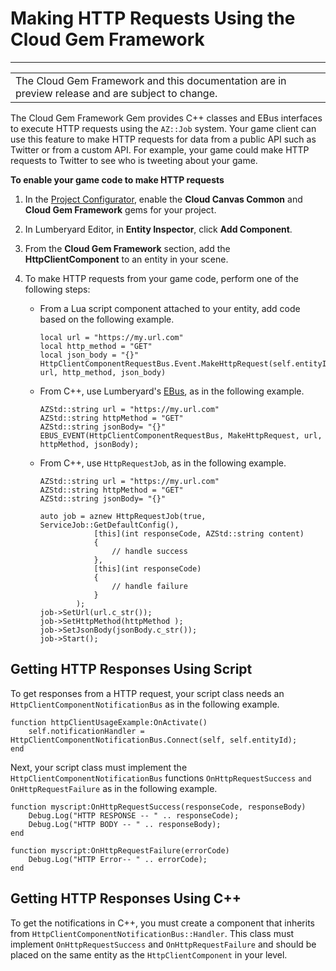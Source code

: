 # Making HTTP Requests Using the Cloud Gem Framework<a name="cloud-canvas-cgf-http-requests"></a>


****  

|  | 
| --- |
| The Cloud Gem Framework and this documentation are in preview release and are subject to change\. | 

The Cloud Gem Framework Gem provides C\+\+ classes and EBus interfaces to execute HTTP requests using the `AZ::Job` system\. Your game client can use this feature to make HTTP requests for data from a public API such as Twitter or from a custom API\. For example, your game could make HTTP requests to Twitter to see who is tweeting about your game\.

**To enable your game code to make HTTP requests**

1. In the [Project Configurator](configurator-intro.md), enable the **Cloud Canvas Common** and **Cloud Gem Framework** gems for your project\.

1. In Lumberyard Editor, in **Entity Inspector**, click **Add Component**\.

1. From the **Cloud Gem Framework** section, add the **HttpClientComponent** to an entity in your scene\.

1. To make HTTP requests from your game code, perform one of the following steps:
   + From a Lua script component attached to your entity, add code based on the following example\.

     ```
     local url = "https://my.url.com"
     local http_method = "GET"
     local json_body = "{}"
     HttpClientComponentRequestBus.Event.MakeHttpRequest(self.entityId, url, http_method, json_body)
     ```
   + From C\+\+, use Lumberyard's [EBus](ebus-intro.md), as in the following example\.

     ```
     AZStd::string url = "https://my.url.com"
     AZStd::string httpMethod = "GET"
     AZStd::string jsonBody= "{}"
     EBUS_EVENT(HttpClientComponentRequestBus, MakeHttpRequest, url, httpMethod, jsonBody);
     ```
   + From C\+\+, use `HttpRequestJob`, as in the following example\.

     ```
     AZStd::string url = "https://my.url.com"
     AZStd::string httpMethod = "GET"
     AZStd::string jsonBody= "{}"
      
     auto job = aznew HttpRequestJob(true, ServiceJob::GetDefaultConfig(),
                 [this](int responseCode, AZStd::string content)
                 {
                     // handle success
                 },
                 [this](int responseCode)
                 {
                     // handle failure
                 }
             );
     job->SetUrl(url.c_str());
     job->SetHttpMethod(httpMethod );
     job->SetJsonBody(jsonBody.c_str());
     job->Start();
     ```

## Getting HTTP Responses Using Script<a name="cloud-canvas-cgf-http-responses-script"></a>

To get responses from a HTTP request, your script class needs an `HttpClientComponentNotificationBus` as in the following example\.

```
function httpClientUsageExample:OnActivate()
    self.notificationHandler = HttpClientComponentNotificationBus.Connect(self, self.entityId);
end
```

Next, your script class must implement the `HttpClientComponentNotificationBus` functions `OnHttpRequestSuccess` `and OnHttpRequestFailure` as in the following example\.

```
function myscript:OnHttpRequestSuccess(responseCode, responseBody)
    Debug.Log("HTTP RESPONSE -- " .. responseCode);
    Debug.Log("HTTP BODY -- " .. responseBody);
end

function myscript:OnHttpRequestFailure(errorCode)
    Debug.Log("HTTP Error-- " .. errorCode);
end
```

## Getting HTTP Responses Using C\+\+<a name="cloud-canvas-cgf-http-responses-cpp"></a>

To get the notifications in C\+\+, you must create a component that inherits from `HttpClientComponentNotificationBus::Handler`\. This class must implement `OnHttpRequestSuccess` and `OnHttpRequestFailure` and should be placed on the same entity as the `HttpClientComponent` in your level\.